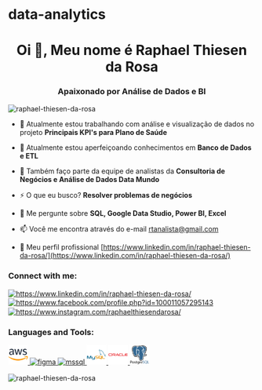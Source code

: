 # data-analytics



<h1 align="center">Oi 👋, Meu nome é Raphael Thiesen da Rosa</h1>
<h3 align="center">Apaixonado por Análise de Dados e BI</h3>

<p align="left"> <img src="https://komarev.com/ghpvc/?username=raphael-thiesen-da-rosa&label=Profile%20views&color=0e75b6&style=flat" alt="raphael-thiesen-da-rosa" /> </p>

- 🔭 Atualmente estou trabalhando com análise e visualização de dados no projeto **Principais KPI's para Plano de Saúde**

- 🌱 Atualmente estou aperfeiçoando conhecimentos em **Banco de Dados e ETL**

- 👯 Também faço parte da equipe de analistas da **Consultoria de Negócios e Análise de Dados Data Mundo**

- ⚡ O que eu busco? **Resolver problemas de negócios**

- 💬 Me pergunte sobre **SQL, Google Data Studio, Power BI, Excel**

- 📫 Você me encontra através do e-mail [rtanalista@gmail.com](rtanalista@gmail.com)

- 📄 Meu perfil profissional [https://www.linkedin.com/in/raphael-thiesen-da-rosa/](https://www.linkedin.com/in/raphael-thiesen-da-rosa/)

<h3 align="left">Connect with me:</h3>
<p align="left">
<a href="https://www.linkedin.com/in/raphael-thiesen-da-rosa/" target="blank"><img align="center" src="https://raw.githubusercontent.com/rahuldkjain/github-profile-readme-generator/master/src/images/icons/Social/linked-in-alt.svg" alt="https://www.linkedin.com/in/raphael-thiesen-da-rosa/" height="30" width="40" /></a>
<a href="https://www.facebook.com/profile.php?id=100011057295143" target="blank"><img align="center" src="https://raw.githubusercontent.com/rahuldkjain/github-profile-readme-generator/master/src/images/icons/Social/facebook.svg" alt="https://www.facebook.com/profile.php?id=100011057295143" height="30" width="40" /></a>
<a href=https://www.instagram.com/raphaelthiesendarosa/" target="blank"><img align="center" src="https://raw.githubusercontent.com/rahuldkjain/github-profile-readme-generator/master/src/images/icons/Social/instagram.svg" alt="https://www.instagram.com/raphaelthiesendarosa/" height="30" width="40" /></a>
</p>

<h3 align="left">Languages and Tools:</h3>
<p align="left"> <a href="https://aws.amazon.com" target="_blank" rel="noreferrer"> <img src="https://raw.githubusercontent.com/devicons/devicon/master/icons/amazonwebservices/amazonwebservices-original-wordmark.svg" alt="aws" width="40" height="40"/> </a> <a href="https://www.figma.com/" target="_blank" rel="noreferrer"> <img src="https://www.vectorlogo.zone/logos/figma/figma-icon.svg" alt="figma" width="40" height="40"/> </a> <a href="https://www.microsoft.com/en-us/sql-server" target="_blank" rel="noreferrer"> <img src="https://www.svgrepo.com/show/303229/microsoft-sql-server-logo.svg" alt="mssql" width="40" height="40"/> </a> <a href="https://www.mysql.com/" target="_blank" rel="noreferrer"> <img src="https://raw.githubusercontent.com/devicons/devicon/master/icons/mysql/mysql-original-wordmark.svg" alt="mysql" width="40" height="40"/> </a> <a href="https://www.oracle.com/" target="_blank" rel="noreferrer"> <img src="https://raw.githubusercontent.com/devicons/devicon/master/icons/oracle/oracle-original.svg" alt="oracle" width="40" height="40"/> </a> <a href="https://www.postgresql.org" target="_blank" rel="noreferrer"> <img src="https://raw.githubusercontent.com/devicons/devicon/master/icons/postgresql/postgresql-original-wordmark.svg" alt="postgresql" width="40" height="40"/> </a> </p>

<p><img align="center" src="https://github-readme-stats.vercel.app/api/top-langs?username=raphael-thiesen-da-rosa&show_icons=true&locale=en&layout=compact" alt="raphael-thiesen-da-rosa" /></p>
